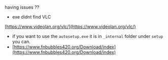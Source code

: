 having issues ??
- exe didnt find VLC

[https://www.videolan.org/vlc/](https://www.videolan.org/vlc/)

- if you want to use the `autosetup.exe` it is in `_internal` folder under `setup` you can. 
- [https://www.fnbubbles420.org/Download/index](https://www.fnbubbles420.org/Download/index)
